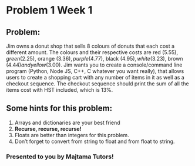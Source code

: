 # Problem 1 Week 1

## Problem: 
Jim owns a donut shop that sells 8 colours of donuts that each cost a different amount. The colours and their respective costs are red ($5.55), green ($2.25), orange ($3.36), purple ($4.77), black ($4.95), white ($3.23), brown ($4.44) and yellow ($3.00). Jim wants you to create a console/command line program (Python, Node JS, C++, C whatever you want really), that allows users to create a shopping cart with any number of items in it as well as a checkout sequence. The checkout sequence should print the sum of all the items cost with HST included, which is 13%.

## Some hints for this problem:
1. Arrays and dictionaries are your best friend
2. **Recurse, recurse, recurse!**
3. Floats are better than integers for this problem.
4. Don’t forget to convert from string to float and from float to string.


### Presented to you by Majtama Tutors!
